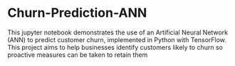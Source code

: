 # Churn-Prediction-ANN
This jupyter notebook demonstrates the use of an Artificial Neural Network (ANN) to predict customer churn, implemented in Python with TensorFlow. This project aims to help businesses identify customers likely to churn so proactive measures can be taken to retain them
